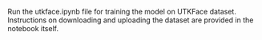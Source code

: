 Run the utkface.ipynb file for training the model on UTKFace dataset. Instructions on downloading and uploading the dataset are provided in the notebook itself.
